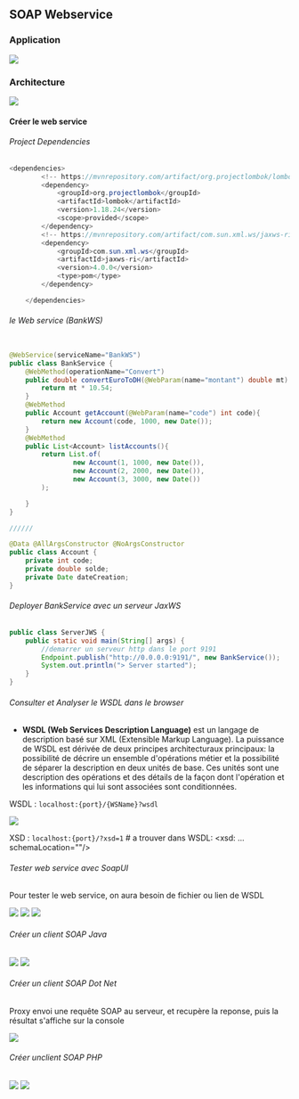 ## SOAP Webservice

### Application 

![](img/application.png)

### Architecture 

![](img/architecture.png)

#### Créer le web service

###### Project Dependencies

```Java
<dependencies>
        <!-- https://mvnrepository.com/artifact/org.projectlombok/lombok -->
        <dependency>
            <groupId>org.projectlombok</groupId>
            <artifactId>lombok</artifactId>
            <version>1.18.24</version>
            <scope>provided</scope>
        </dependency>
        <!-- https://mvnrepository.com/artifact/com.sun.xml.ws/jaxws-ri -->
        <dependency>
            <groupId>com.sun.xml.ws</groupId>
            <artifactId>jaxws-ri</artifactId>
            <version>4.0.0</version>
            <type>pom</type>
        </dependency>

    </dependencies>
```

###### le Web service (BankWS)

```Java

@WebService(serviceName="BankWS")
public class BankService {
    @WebMethod(operationName="Convert")
    public double convertEuroToDH(@WebParam(name="montant") double mt) {
        return mt * 10.54;
    }
    @WebMethod
    public Account getAccount(@WebParam(name="code") int code){
        return new Account(code, 1000, new Date());
    }
    @WebMethod
    public List<Account> listAccounts(){
        return List.of(
                new Account(1, 1000, new Date()),
                new Account(2, 2000, new Date()),
                new Account(3, 3000, new Date())
        );

    }
}

//////

@Data @AllArgsConstructor @NoArgsConstructor
public class Account {
    private int code;
    private double solde;
    private Date dateCreation;
}

```

###### Deployer BankService avec un serveur JaxWS

```Java
public class ServerJWS {
    public static void main(String[] args) {
        //demarrer un serveur http dans le port 9191
        Endpoint.publish("http://0.0.0.0:9191/", new BankService());
        System.out.println("> Server started");
    }
}
```

###### Consulter et Analyser le WSDL dans le browser

- **WSDL (Web Services Description Language)** est un langage de description basé sur XML (Extensible Markup Language). La puissance de WSDL est dérivée de deux principes architecturaux principaux: la possibilité de décrire un ensemble d'opérations métier et la possibilité de séparer la description en deux unités de base. Ces unités sont une description des opérations et des détails de la façon dont l'opération et les informations qui lui sont associées sont conditionnées.

WSDL : `localhost:{port}/{WSName}?wsdl`

![](img/wsdl.png)

XSD : `localhost:{port}/?xsd=1` # a trouver dans WSDL: <xsd: ... schemaLocation=""/>

###### Tester web service avec SoapUI

Pour tester le web service, on aura besoin de fichier ou lien de WSDL

![](img/SoapUI_test1.png)
![](img/SoapUI_test2.png)
![](img/SoapUI_test3.png)

###### Créer un client SOAP Java

![](img/java1.png)
![](img/java2.png)

###### Créer un client SOAP Dot Net
Proxy envoi une requête SOAP au serveur, et recupère la reponse, puis la résultat s'affiche sur la console

![](img/dotnet_3.png)

###### Créer unclient SOAP PHP

![](img/php.png)
![](img/php3.png)



